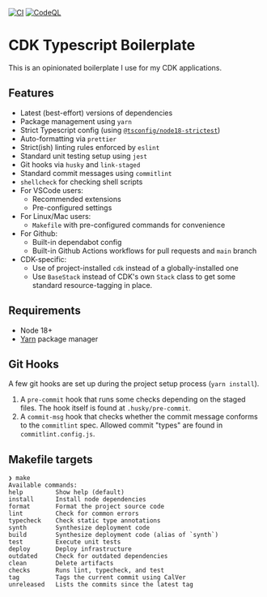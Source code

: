 [![CI](https://github.com/dashmug/cdk-app-ts-boilerplate/actions/workflows/ci.yml/badge.svg)](https://github.com/dashmug/cdk-app-ts-boilerplate/actions/workflows/ci.yml)
[![CodeQL](https://github.com/dashmug/cdk-app-ts-boilerplate/actions/workflows/github-code-scanning/codeql/badge.svg)](https://github.com/dashmug/cdk-app-ts-boilerplate/actions/workflows/github-code-scanning/codeql)

# CDK Typescript Boilerplate

This is an opinionated boilerplate I use for my CDK applications.

## Features

- Latest (best-effort) versions of dependencies
- Package management using `yarn`
- Strict Typescript config (using [`@tsconfig/node18-strictest`](https://github.com/tsconfig/bases#node-18--strictest-tsconfigjson))
- Auto-formatting via `prettier`
- Strict(ish) linting rules enforced by `eslint`
- Standard unit testing setup using `jest`
- Git hooks via `husky` and `link-staged`
- Standard commit messages using `commitlint`
- `shellcheck` for checking shell scripts
- For VSCode users:
  - Recommended extensions
  - Pre-configured settings
- For Linux/Mac users:
  - `Makefile` with pre-configured commands for convenience
- For Github:
  - Built-in dependabot config
  - Built-in Github Actions workflows for pull requests and `main` branch
- CDK-specific:
  - Use of project-installed `cdk` instead of a globally-installed one
  - Use `BaseStack` instead of CDK's own `Stack` class to get some
    standard resource-tagging in place.

## Requirements

- Node 18+
- [Yarn](https://classic.yarnpkg.com/en/docs/install) package manager

## Git Hooks

A few git hooks are set up during the project setup process (`yarn install`).

1. A `pre-commit` hook that runs some checks depending on the staged
   files. The hook itself is found at `.husky/pre-commit`.
2. A `commit-msg` hook that checks whether the commit message conforms to
   the `commitlint` spec. Allowed commit "types" are found in
   `commitlint.config.js`.

## Makefile targets

```
❯ make
Available commands:
help         Show help (default)
install      Install node dependencies
format       Format the project source code
lint         Check for common errors
typecheck    Check static type annotations
synth        Synthesize deployment code
build        Synthesize deployment code (alias of `synth`)
test         Execute unit tests
deploy       Deploy infrastructure
outdated     Check for outdated dependencies
clean        Delete artifacts
checks       Runs lint, typecheck, and test
tag          Tags the current commit using CalVer
unreleased   Lists the commits since the latest tag
```
